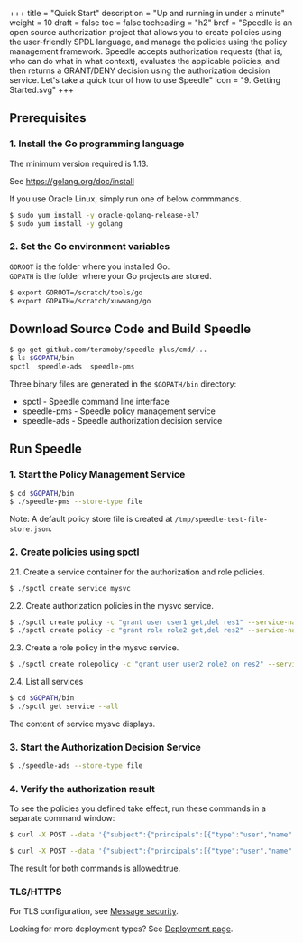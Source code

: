 +++
title = "Quick Start"
description = "Up and running in under a minute"
weight = 10
draft = false
toc = false
tocheading = "h2"
bref = "Speedle is an open source authorization project that allows you to create policies using the user-friendly SPDL language, and manage the policies using the policy management framework. Speedle accepts authorization requests (that is, who can do what in what context), evaluates the applicable policies, and then returns a GRANT/DENY decision using the authorization decision service. Let's take a quick tour of how to use Speedle"
icon = "9. Getting Started.svg"
+++

## Prerequisites

### 1. Install the Go programming language

The minimum version required is 1.13.

See https://golang.org/doc/install

If you use Oracle Linux, simply run one of below commmands.
```bash
$ sudo yum install -y oracle-golang-release-el7
$ sudo yum install -y golang
```

### 2. Set the Go environment variables

`GOROOT` is the folder where you installed Go.  
`GOPATH` is the folder where your Go projects are stored.

```bash
$ export GOROOT=/scratch/tools/go
$ export GOPATH=/scratch/xuwwang/go
```


## Download Source Code and Build Speedle

```bash
$ go get github.com/teramoby/speedle-plus/cmd/...
$ ls $GOPATH/bin
spctl  speedle-ads  speedle-pms
```

Three binary files are generated in the `$GOPATH/bin` directory:

- spctl - Speedle command line interface
- speedle-pms - Speedle policy management service
- speedle-ads - Speedle authorization decision service

## Run Speedle

### 1. Start the Policy Management Service

```bash
$ cd $GOPATH/bin
$ ./speedle-pms --store-type file
```

Note: A default policy store file is created at `/tmp/speedle-test-file-store.json`.

### 2. Create policies using spctl

2.1.  Create a service container for the authorization and role policies.

```bash
$ ./spctl create service mysvc
```

2.2. Create authorization policies in the mysvc service.

```bash
$ ./spctl create policy -c "grant user user1 get,del res1" --service-name=mysvc
$ ./spctl create policy -c "grant role role2 get,del res2" --service-name=mysvc
```

2.3. Create a role policy in the mysvc service.

```bash
$ ./spctl create rolepolicy -c "grant user user2 role2 on res2" --service-name=mysvc
```

2.4. List all services

```bash
$ cd $GOPATH/bin
$ ./spctl get service --all
```

The content of service mysvc displays.

### 3. Start the Authorization Decision Service

```bash
$ ./speedle-ads --store-type file
```

### 4. Verify the authorization result

To see the policies you defined take effect, run these commands in a separate command window:

```bash
$ curl -X POST --data '{"subject":{"principals":[{"type":"user","name":"user1"}]},"serviceName":"mysvc","resource":"res1","action":"get"}' http://127.0.0.1:6734/authz-check/v1/is-allowed

$ curl -X POST --data '{"subject":{"principals":[{"type":"user","name":"user2"}]},"serviceName":"mysvc","resource":"res2","action":"get"}' http://127.0.0.1:6734/authz-check/v1/is-allowed
```

The result for both commands is allowed:true.

### TLS/HTTPS

For TLS configuration, see [Message security](../docs/security#message-security-tls).

Looking for more deployment types? See [Deployment page](../docs/deployment).
